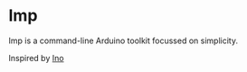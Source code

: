 Imp
===

Imp is a command-line Arduino toolkit focussed on simplicity.

Inspired by [Ino](https://github.com/amperka/ino)
